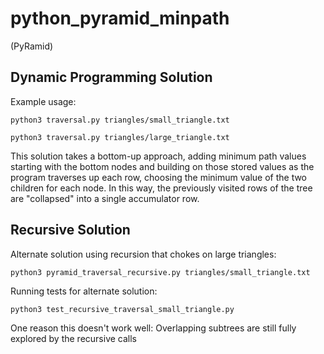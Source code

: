 python_pyramid_minpath
=======

(PyRamid)

Dynamic Programming Solution
----------------------------

Example usage:

    python3 traversal.py triangles/small_triangle.txt

    python3 traversal.py triangles/large_triangle.txt


This solution takes a bottom-up approach, adding minimum path values
starting with the bottom nodes and building on those stored values
as the program traverses up each row,
choosing the minimum value of the two children for each node.
In this way, the previously visited rows of the tree are "collapsed" into a single
accumulator row.



Recursive Solution
------------------

Alternate solution using recursion that chokes on large triangles:

    python3 pyramid_traversal_recursive.py triangles/small_triangle.txt


Running tests for alternate solution:

    python3 test_recursive_traversal_small_triangle.py


One reason this doesn't work well: Overlapping subtrees are still fully explored by the recursive calls
